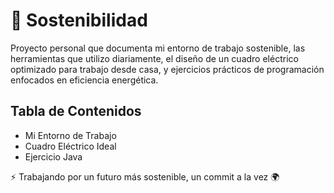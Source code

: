 # 🌱 Sostenibilidad

Proyecto personal que documenta mi entorno de trabajo sostenible, las herramientas que utilizo diariamente, el diseño de un cuadro eléctrico optimizado para trabajo desde casa, y ejercicios prácticos de programación enfocados en eficiencia energética.

## Tabla de Contenidos

- Mi Entorno de Trabajo
- Cuadro Eléctrico Ideal
- Ejercicio Java

⚡ Trabajando por un futuro más sostenible, un commit a la vez 🌍